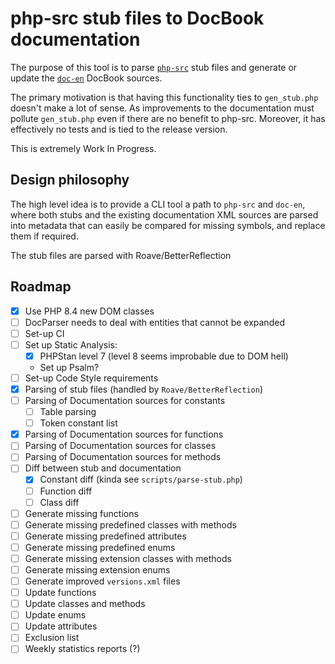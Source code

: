 # php-src stub files to DocBook documentation

The purpose of this tool is to parse
[`php-src`](https://github.com/php/php-src)
stub files and generate or update the [`doc-en`](https://github.com/php/doc-en) DocBook sources.

The primary motivation is that having this functionality ties to `gen_stub.php` doesn't make a lot of sense.
As improvements to the documentation must pollute `gen_stub.php` even if there are no benefit to php-src.
Moreover, it has effectively no tests and is tied to the release version.

This is extremely Work In Progress.

## Design philosophy

The high level idea is to provide a CLI tool a path to `php-src` and `doc-en`,
where both stubs and the existing documentation XML sources are parsed into metadata that can easily be compared
for missing symbols, and replace them if required.

The stub files are parsed with Roave/BetterReflection

## Roadmap

- [x] Use PHP 8.4 new DOM classes
- [ ] DocParser needs to deal with entities that cannot be expanded
- [ ] Set-up CI
- [ ] Set up Static Analysis:
  - [x] PHPStan level 7 (level 8 seems improbable due to DOM hell)
  - Set up Psalm?
- [ ] Set-up Code Style requirements
- [x] Parsing of stub files (handled by `Roave/BetterReflection`)
- [ ] Parsing of Documentation sources for constants
  - [ ] Table parsing 
  - [ ] Token constant list
- [x] Parsing of Documentation sources for functions
- [ ] Parsing of Documentation sources for classes
- [ ] Parsing of Documentation sources for methods
- [ ] Diff between stub and documentation
  - [x] Constant diff (kinda see `scripts/parse-stub.php`)
  - [ ] Function diff
  - [ ] Class diff
- [ ] Generate missing functions
- [ ] Generate missing predefined classes with methods
- [ ] Generate missing predefined attributes
- [ ] Generate missing predefined enums
- [ ] Generate missing extension classes with methods
- [ ] Generate missing extension enums
- [ ] Generate improved `versions.xml` files
- [ ] Update functions
- [ ] Update classes and methods
- [ ] Update enums
- [ ] Update attributes
- [ ] Exclusion list
- [ ] Weekly statistics reports (?)
